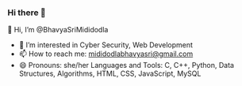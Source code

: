 ### Hi there 👋

👋 Hi, I’m @BhavyaSriMididodla
- 👀 I’m interested in Cyber Security, Web Development
- 📫 How to reach me: mididodlabhavyasri@gmail.com
- 😄 Pronouns: she/her
Languages and Tools: C, C++, Python, Data Structures, Algorithms, HTML, CSS, JavaScript, MySQL
